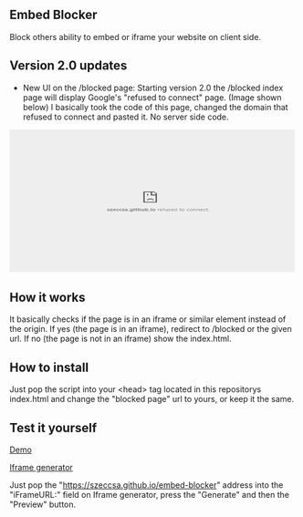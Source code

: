 ## Embed Blocker

Block others ability to embed or iframe your website on client side.

## Version 2.0 updates

- New UI on the /blocked page:
Starting version 2.0 the /blocked index page will display Google's "refused to connect" page. (Image shown below) I basically took the code of this page, changed the domain that refused to connect and pasted it. No server side code.

<img src="/blocked.PNG" alt="" draggable="false" width="500px" height="250px">

## How it works

It basically checks if the page is in an iframe or similar element instead of the origin. If yes (the page is in an iframe), redirect to /blocked or the given url. If no (the page is not in an iframe) show the index.html.

## How to install

Just pop the script into your &lt;head&gt; tag located in this repositorys index.html and change the "blocked page" url to yours, or keep it the same.

## Test it yourself

<a href="https://szeccsa.github.io/embed-blocker" target="_blank">Demo</a>

<a href="https://www.iframe-generator.com" target="_blank">Iframe generator</a>

Just pop the "https://szeccsa.github.io/embed-blocker" address into the "iFrameURL:" field on Iframe generator, press the "Generate" and then the "Preview" button.
